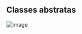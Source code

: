 ## Classes abstratas
![image](https://github.com/JoseLeonardoCordeiroBahia/heranca-e-polimorfismo-java/assets/63564226/e3e0202e-fac3-4753-aa8f-502db7df1115)

